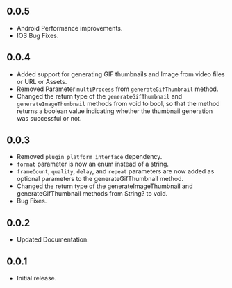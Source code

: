 ## 0.0.5
* Android Performance improvements.
* IOS Bug Fixes.

## 0.0.4

* Added support for generating GIF thumbnails and Image from video files or URL or Assets.
* Removed Parameter `multiProcess` from `generateGifThumbnail` method.
* Changed the return type of the `generateGifThumbnail` and `generateImageThumbnail` methods from void to bool, so that the method returns a boolean value indicating whether the thumbnail generation was successful or not.

## 0.0.3

* Removed `plugin_platform_interface` dependency.
* `format` parameter is now an enum instead of a string.
* `frameCount`, `quality`, `delay`, and `repeat` parameters are now added as optional parameters to the generateGifThumbnail method.
* Changed the return type of the generateImageThumbnail and generateGifThumbnail methods from String? to void.
* Bug Fixes.

## 0.0.2

* Updated Documentation.

## 0.0.1

* Initial release.
